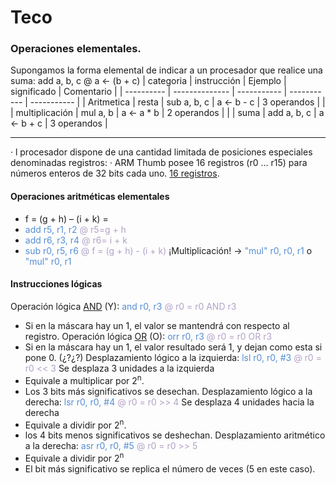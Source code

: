 # Teco
### Operaciones elementales. 
Supongamos la forma elemental de indicar a un procesador que realice una suma: 
add a, b, c  @ a <- (b + c)
| categoria  | instrucción    | Ejemplo     | significado | Comentario  |
| ---------- | -------------- | ----------- | ----------- | ----------- |
| Aritmetica | resta          | sub a, b, c | a <- b - c  | 3 operandos |
|            | multiplicación | mul a, b    | a <- a * b  | 2 operandos |
|            | suma           | add a, b, c | a <- b + c  | 3 operandos |


---
· l procesador dispone de una cantidad limitada de posiciones especiales denominadas registros: 
· ARM Thumb posee 16 registros (r0 … r15) para números enteros de 32 bits cada uno. <u>16 registros</u>.

#### Operaciones aritméticas elementales
- f = (g + h) – (i + k) =
- <font color="#548dd4">add r5, r1, r2</font> <font color="#b2a2c7">@ r5=g + h</font>
- <font color="#548dd4">add r6, r3, r4</font> <font color="#b2a2c7">@ r6= i + k</font>
- <font color="#548dd4">sub r0, r5, r6</font> <font color="#b2a2c7">@ f = (g + h) - (i + k)</font>
¡Multiplicación! -> <font color="#548dd4">"mul" r0, r0, r1</font> o <font color="#548dd4">"mul" r0, r1</font>

#### Instrucciones lógicas
Operación lógica <u>AND</u> (Y):
<font color="#548dd4">and</font> <font color="#548dd4">r0, r3</font> <font color="#b2a2c7">@ r0 = r0 AND r3</font>
- Si en la máscara hay un 1, el valor se mantendrá con respecto al registro.
Operación lógica <u>OR</u> (O):
<font color="#548dd4">orr r0, r3</font> <font color="#b2a2c7">@ r0 = r0 OR r3</font>
- Si en la máscara hay un 1, el valor resultado será 1, y dejan como esta si pone 0. (¿?¿?)
Desplazamiento lógico a la izquierda:
<font color="#548dd4">lsl r0, r0, #3</font> <font color="#b2a2c7">@ r0 = r0 << 3 </font> Se desplaza 3 unidades a la izquierda
- Equivale a multiplicar por 2<sup>n</sup>.
- Los 3 bits más significativos se desechan.
Desplazamiento lógico a la derecha:
<font color="#548dd4">lsr r0, r0, #4</font> <font color="#b2a2c7">@ r0 = r0 >> 4</font> Se desplaza 4 unidades hacia la derecha
- Equivale a dividir por 2<sup>n</sup>.
- los 4 bits menos significativos se deshechan.
Desplazamiento aritmético a la derecha:
<font color="#548dd4">asr r0, r0, #5</font> <font color="#b2a2c7">@ r0 = r0 >> 5</font>
- Equivale a dividir por 2<sup>n</sup>
- El bit más significativo se replica el número de veces (5 en este caso).
